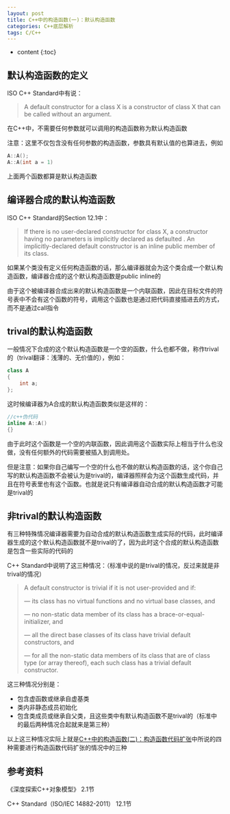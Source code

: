 ```yaml
---
layout: post
title: C++中的构造函数(一)：默认构造函数
categories: C++底层解析
tags: C/C++
---
```


* content
{:toc}

## 默认构造函数的定义 ##

ISO C++ Standard中有说：

> A default constructor for a class X is a constructor of class X that can be called without an argument.

在C++中，不需要任何参数就可以调用的构造函数称为默认构造函数

注意：这里不仅包含没有任何参数的构造函数，参数具有默认值的也算进去，例如
```c++
A::A();
A::A(int a = 1)
```
上面两个函数都算是默认构造函数
## 编译器合成的默认构造函数 ##

ISO C++ Standard的Section 12.1中：

> If there is no user-declared constructor for class X, a constructor having no parameters is implicitly declared as defaulted . An implicitly-declared default constructor is an inline public member of its class.

如果某个类没有定义任何构造函数的话，那么编译器就会为这个类合成一个默认构造函数，编译器合成的这个默认构造函数是public inline的

由于这个被编译器合成出来的默认构造函数是一个内联函数，因此在目标文件的符号表中不会有这个函数的符号，调用这个函数也是通过把代码直接插进去的方式，而不是通过call指令

## trival的默认构造函数 ##
一般情况下合成的这个默认构造函数是一个空的函数，什么也都不做，称作trival的（trival翻译：浅薄的、无价值的），例如：

```c++
class A
{
    int a;
};
```
这时候编译器为A合成的默认构造函数类似是这样的：
```c++
//c++伪代码
inline A::A()
{}
```
由于此时这个函数是一个空的内联函数，因此调用这个函数实际上相当于什么也没做，没有任何额外的代码需要被插入到调用处。

但是注意：如果你自己编写一个空的什么也不做的默认构造函数的话，这个你自己写的默认构造函数不会被认为是trival的，编译器照样会为这个函数生成代码，并且在符号表里也有这个函数。也就是说只有编译器自动合成的默认构造函数才可能是trival的

## 非trival的默认构造函数 ##
有三种特殊情况编译器需要为自动合成的默认构造函数生成实际的代码，此时编译器生成的这个默认构造函数就不是trival的了，因为此时这个合成的默认构造函数是包含一些实际的代码的

C++ Standard中说明了这三种情况：（标准中说的是trival的情况，反过来就是非trival的情况）

> A default constructor is trivial if it is not user-provided and if:
> 
> — its class has no virtual functions and no virtual base classes, and
> 
> — no non-static data member of its class has a brace-or-equal-initializer, and
>
> — all the direct base classes of its class have trivial default constructors, and
>
> — for all the non-static data members of its class that are of class type (or array thereof), each such class has a trivial default constructor.

这三种情况分别是：
- 包含虚函数或继承自虚基类
- 类内非静态成员初始化
- 包含类成员或继承自父类，且这些类中有默认构造函数不是trival的（标准中的最后两种情况合起就来是第三种）

以上这三种情况实际上就是[C++中的构造函数(二)：构造函数代码扩张](http://blog.fallenworld.org/2017/02/22/the-cpp-constructor-2/)中所说的四种需要进行构造函数代码扩张的情况中的三种

## 参考资料 ##

《深度探索C++对象模型》 2.1节 

C++ Standard（ISO/IEC 14882-2011） 12.1节

